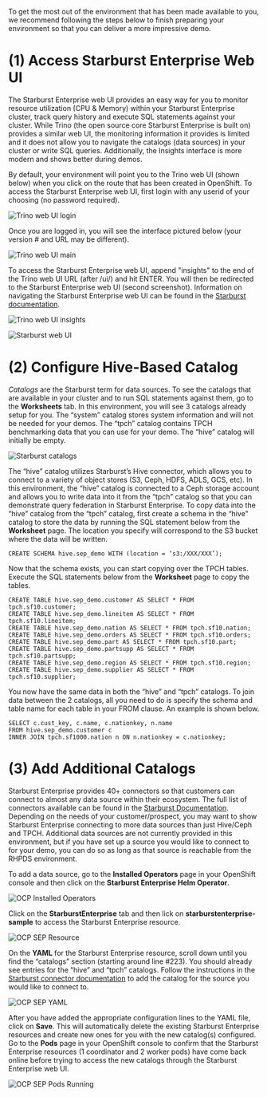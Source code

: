 To get the most out of the environment that has been made available to you, we recommend following the steps below to finish preparing your environment so that you can deliver a more impressive demo.

# (1) Access Starburst Enterprise Web UI

The Starburst Enterprise web UI provides an easy way for you to monitor resource utilization (CPU & Memory) within your Starburst Enterprise cluster, track query history and execute SQL statements against your cluster. While Trino (the open source core Starburst Enterprise is built on) provides a similar web UI, the monitoring information it provides is limited and it does not allow you to navigate the catalogs (data sources) in your cluster or write SQL queries. Additionally, the Insights interface is more modern and shows better during demos.

By default, your environment will point you to the Trino web UI (shown below) when you click on the route that has been created in OpenShift.  To access the Starburst Enterprise web UI, first login with any userid of your choosing (no password required).  

![Trino web UI login](../images/trino_webui_login.png)

Once you are logged in, you will see the interface pictured below (your version # and URL may be different).

![Trino web UI main](../images/trino_webui.png)

To access the Starburst Enterprise web UI, append "insights" to the end of the Trino web UI URL (after /ui/) and hit ENTER.  You will then be redirected to the Starburst Enterprise web UI (second screenshot).  Information on navigating the Starburst Enterprise web UI can be found in the [Starburst documentation](https://docs.starburst.io/latest/overview/sep-ui.html).

![Trino web UI insights](../images/trino_web_ui_insights.png)

![Starburst web UI](../images/starburst_webui.png)

#
# (2) Configure Hive-Based Catalog

*Catalogs* are the Starburst term for data sources. To see the catalogs that are available in your cluster and to run SQL statements against them, go to the **Worksheets** tab.  In this environment, you will see 3 catalogs already setup for you.  The “system” catalog stores system information and will not be needed for your demos. The “tpch” catalog contains TPCH benchmarking data that you can use for your demo. The “hive” catalog will initially be empty.

![Starburst catalogs](../images/starburst_webui_catalogs.png)

The “hive” catalog utilizes Starburst’s Hive connector, which allows you to connect to a variety of object stores (S3, Ceph, HDFS, ADLS, GCS, etc). In this environment, the “hive” catalog is connected to a Ceph storage account and allows you to write data into it from the “tpch” catalog so that you can demonstrate query federation in Starburst Enterprise.  To copy data into the “hive” catalog from the “tpch” catalog, first create a schema in the “hive” catalog to store the data by running the SQL statement below from the **Worksheet** page. The location you specify will correspond to the S3 bucket where the data will be written.

````
CREATE SCHEMA hive.sep_demo WITH (location = ‘s3:/XXX/XXX’);
````

Now that the schema exists, you can start copying over the TPCH tables. Execute the SQL statements below from the **Worksheet** page to copy the tables.

````
CREATE TABLE hive.sep_demo.customer AS SELECT * FROM tpch.sf10.customer;
CREATE TABLE hive.sep_demo.lineitem AS SELECT * FROM tpch.sf10.lineitem;
CREATE TABLE hive.sep_demo.nation AS SELECT * FROM tpch.sf10.nation;
CREATE TABLE hive.sep_demo.orders AS SELECT * FROM tpch.sf10.orders;
CREATE TABLE hive.sep_demo.part AS SELECT * FROM tpch.sf10.part;
CREATE TABLE hive.sep_demo.partsupp AS SELECT * FROM tpch.sf10.partsupp;
CREATE TABLE hive.sep_demo.region AS SELECT * FROM tpch.sf10.region;
CREATE TABLE hive.sep_demo.supplier AS SELECT * FROM tpch.sf10.supplier;
````

You now have the same data in both the “hive” and “tpch” catalogs. To join data between the 2 catalogs, all you need to do is specify the schema and table name for each table in your FROM clause. An example is shown below.

````
SELECT c.cust_key, c.name, c.nationkey, n.name
FROM hive.sep_demo.customer c
INNER JOIN tpch.sf1000.nation n ON n.nationkey = c.nationkey;
````

#
# (3) Add Additional Catalogs
Starburst Enterprise provides 40+ connectors so that customers can connect to almost any data source within their ecosystem.  The full list of connectors available can be found in the [Starburst Documentation](https://docs.starburst.io/latest/connector.html).  Depending on the needs of your customer/prospect, you may want to show Starburst Enterprise connecting to more data sources than just Hive/Ceph and TPCH.  Additional data sources are not currently provided in this environment, but if you have set up a source you would like to connect to for your demo, you can do so as long as that source is reachable from the RHPDS environment.

To add a data source, go to the **Installed Operators** page in your OpenShift console and then click on the **Starburst Enterprise Helm Operator**.

![OCP Installed Operators](../images/ocp_installed_operators.png)

Click on the **StarburstEnterprise** tab and then lick on **starburstenterprise-sample** to access the Starburst Enterprise resource.

![OCP SEP Resource](../images/ocp_sep_tab.png)

On the **YAML** for the Starburst Enterprise resource, scroll down until you find the “catalogs” section (starting around line #223). You should already see entries for the “hive” and “tpch” catalogs. Follow the instructions in the [Starburst connector documentation](https://docs.starburst.io/latest/connector.html) to add the catalog for the source you would like to connect to.

![OCP SEP YAML](../images/ocp_sep_yaml.png)

After you have added the appropriate configuration lines to the YAML file, click on **Save**. This will automatically delete the existing Starburst Enterprise resources and create new ones for you with the new catalog(s) configured. Go to the **Pods** page in your OpenShift console to confirm that the Starburst Enterprise resources (1 coordinator and 2 worker pods) have come back online before trying to access the new catalogs through the Starburst Enterprise web UI.

![OCP SEP Pods Running](../images/ocp_sep_pods_running.png)
